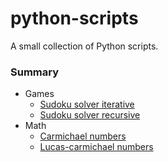 # python-scripts

A small collection of Python scripts.

### Summary

* Games
    * [Sudoku solver iterative](./Games/sudoku_solver_iterative.py)
    * [Sudoku solver recursive](./Games/sudoku_solver_recursive.py)
* Math
    * [Carmichael numbers](./Math/carmichael_numbers.py)
    * [Lucas-carmichael numbers](./Math/lucas-carmichael_numbers.py)
